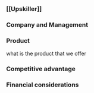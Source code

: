 ### [[Upskiller]]

### Company and Management

### Product

what is the product that we offer

### Competitive advantage

### Financial considerations
